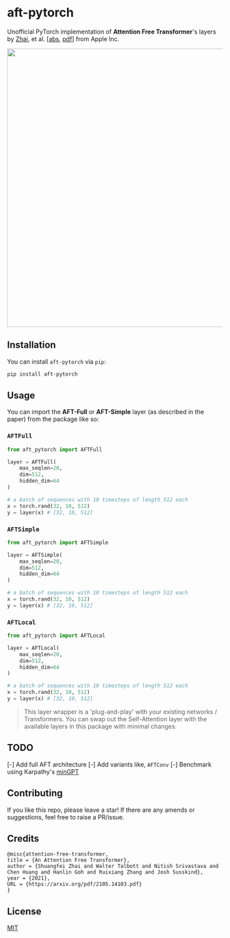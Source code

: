 # aft-pytorch
Unofficial PyTorch implementation of **Attention Free Transformer**'s layers by [Zhai](https://twitter.com/zhaisf?lang=en), et al. [[abs](https://openreview.net/forum?id=pW--cu2FCHY), [pdf](https://arxiv.org/pdf/2105.14103.pdf)] from Apple Inc.

<img src="https://github.com/rish-16/aft-pytorch/raw/main/pic.png" width=650>

## Installation
You can install `aft-pytorch` via `pip`:

```bash
pip install aft-pytorch
```

## Usage
You can import the **AFT-Full** or **AFT-Simple** layer (as described in the paper) from the package like so:

### `AFTFull`
```python
from aft_pytorch import AFTFull

layer = AFTFull(
    max_seqlen=20,
    dim=512,
    hidden_dim=64
)

# a batch of sequences with 10 timesteps of length 512 each
x = torch.rand(32, 10, 512)
y = layer(x) # [32, 10, 512]
```

### `AFTSimple`
```python
from aft_pytorch import AFTSimple

layer = AFTSimple(
    max_seqlen=20,
    dim=512,
    hidden_dim=64
)

# a batch of sequences with 10 timesteps of length 512 each
x = torch.rand(32, 10, 512)
y = layer(x) # [32, 10, 512]
```
### `AFTLocal`
```python
from aft_pytorch import AFTLocal

layer = AFTLocal(
    max_seqlen=20,
    dim=512,
    hidden_dim=64
)

# a batch of sequences with 10 timesteps of length 512 each
x = torch.rand(32, 10, 512)
y = layer(x) # [32, 10, 512]
```

> This layer wrapper is a 'plug-and-play' with your existing networks / Transformers. You can swap out the Self-Attention layer with the available layers in this package with minimal changes.

## TODO
[-] Add full AFT architecture
[-] Add variants like, `AFTConv`
[-] Benchmark using Karpathy's [minGPT](https://github.com/karpathy/minGPT)

## Contributing
If you like this repo, please leave a star! If there are any amends or suggestions, feel free to raise a PR/issue.

## Credits
```
@misc{attention-free-transformer,
title = {An Attention Free Transformer},
author = {Shuangfei Zhai and Walter Talbott and Nitish Srivastava and Chen Huang and Hanlin Goh and Ruixiang Zhang and Josh Susskind},
year = {2021},
URL = {https://arxiv.org/pdf/2105.14103.pdf}
}
```

## License
[MIT](https://github.com/rish-16/aft-pytorch/blob/main/LICENSE)
